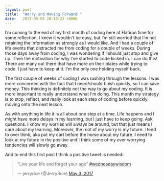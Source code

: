 ```yaml
---
layout: post
title:  "Worry and Moving Forward "
date:   2017-05-06 20:13:23 +0000
---
```



I’m coming to the end of my first month of coding here at Flatiron time for some reflection. I knew it wouldn't be easy, but I’m still worried that I’m not retaining the information as strongly as I would like. And I had a couple of life events that distracted me from coding for a couple of weeks. During those days away from coding, I was wondering if I should just stop and give up. Then the motivation for why I’ve started to code kicked in. I can do this! There are many out there that have more on their plates while trying to code. I just have to keep at it. I'm the only one holding myself back. 

The first couple of weeks of coding I was rushing through the lessons. I was more concerned with the fact that I need/should finish quickly, so I can save money. This thinking is definitely not the way to go about my coding. It is more important to really understand what I'm doing. This month my strategy is to stop, reflect, and really look at each step of coding before quickly moving onto the next lesson.

As with anything in life it is all about one step at a time. Life happens and I might have more delays in my learning, but I just have to keep going. Ask questions. I know my worries will always be around, but that just means I care about my learning. Moreover, the root of my worry is my future. I tend to over think, aka put my cart before the horse about my future.  I need to look at my future in the positive and I think some of my over worrying tendencies will slowly go away. 

And to end this first post I think a positive tweet is needed: 


<blockquote class="twitter-tweet" data-lang="en"><p lang="en" dir="ltr">&quot;Live your life and forget your age&quot; <a href="https://twitter.com/hashtag/wednesdaywisdom?src=hash">#wednesdaywisdom</a></p>&mdash; jerryrice (@JerryRice) <a href="https://twitter.com/JerryRice/status/859771361136214017">May 3, 2017</a></blockquote>
<script async src="//platform.twitter.com/widgets.js" charset="utf-8"></script>


